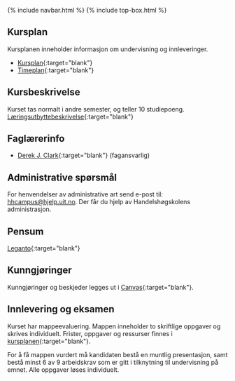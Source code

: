 {\% include navbar.html \%}  {\% include top-box.html \%}


## Kursplan  

Kursplanen inneholder informasjon om undervisning og innleveringer.  

- [Kursplan](kursplan.md){:target="blank"}
- [Timeplan](https://timeplan.uit.no/emne_timeplan.php?sem=24v&module[]=SOK-1006-1#week-47){:target="blank"}


## Kursbeskrivelse 

Kurset tas normalt i andre semester, og teller 10 studiepoeng.  
[Læringsutbyttebeskrivelse](https://uit.no/utdanning/aktivt/emne/SOK-1006){:target="blank"}   



## Faglærerinfo  

- [Derek J. Clark](https://uit.no/ansatte/derek.clark){:target="blank"} (fagansvarlig)



 

## Administrative spørsmål

For henvendelser av administrative art send e-post til: <hhcampus@hjelp.uit.no>. Der får du hjelp av Handelshøgskolens administrasjon.


## Pensum  



[Leganto](https://bibsys-c.alma.exlibrisgroup.com/leganto/readinglist/searchlists/11190404190002205?auth=SAML){:target="blank"}  






## Kunngjøringer  

Kunngjøringer og beskjeder legges ut i [Canvas](https://uit.instructure.com/courses/33633){:target="blank"}.


## Innlevering og eksamen  

Kurset har mappeevaluering. Mappen inneholder to skriftlige oppgaver og skrives individuelt. Frister, oppgaver og ressurser finnes i [kursplanen](kursplan.md){:target="blank"}. 

For å få mappen vurdert må kandidaten bestå en muntlig presentasjon, samt bestå minst 6 av 9 arbeidskrav som er gitt i tilknytning til undervisning på emnet. Alle oppgaver løses individuelt.   
